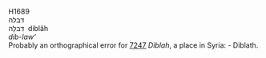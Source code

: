 <body>
  <p>H1689<br>  דּבלה  <br> דִּבלָה  ‎  diblâh  <br><i>dib-law‘ </i><br>Probably an orthographical error for <a href="h7247.htm">7247</a>  <i>Diblah</i>, a place in Syria: - Diblath.<br></p>
 </body>